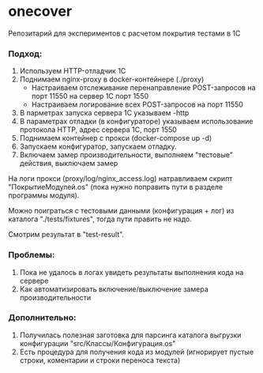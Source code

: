# onecover
Репозитарий для экспериментов с расчетом покрытия тестами в 1С

### Подход:
1. Используем HTTP-отладчик 1С
2. Поднимаем nginx-proxy в docker-контейнере (./proxy)
    * Настраиваем отслеживание перенаправление POST-запросов на порт 11550 на сервер 1С порт 1550
    * Настраиваем логирование всех POST-запросов на порт 11550
3. В парметрах запуска сервера 1С указываем -http
4. В параметрах отладки (в конфигураторе) указываем использование протокола HTTP, адрес сервера 1С, порт 1550
5. Поднимаем контейнер с прокси (docker-compose up -d)
6. Запускаем конфигуратор, запускаем отладку.
7. Включаем замер производительности, выполняем "тестовые" действия, выключаем замер

На логи прокси (proxy/log/nginx_access.log) натравливаем скрипт "ПокрытиеМодулей.os" (пока нужно поправить пути в разделе программы модуля).

Можно поиграться с тестовыми данными (конфигурация + лог) из каталога "./tests/fixtures", тогда пути править не надо.

Смотрим результат в "test-result".

### Проблемы:
1. Пока не удалось в логах увидеть результаты выполнения кода на сервере
2. Как автоматизировать включение/выключение замера производительности

### Дополнительно:
1. Получилась полезная заготовка для парсинга каталога выгрузки конфигурации "src/Классы/Конфигурация.os"
2. Есть процедура для получения кода из модулей (игнорирует пустые строки, коментарии и строки переноса текста)
